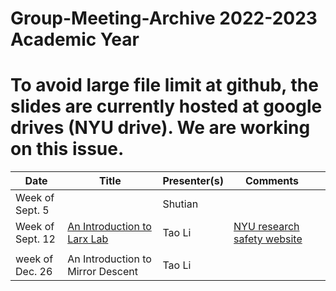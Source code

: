 # Group-Meeting-Archive 2022-2023 Academic Year
# To avoid large file limit at github, the slides are currently hosted at google drives (NYU drive). We are working on this issue. 


| Date                | Title                | Presenter(s) | Comments |   |
|---------------------|----------------------|--------------|----------|---|
|  Week of Sept. 5    |                      |    Shutian   |          |   |
|  Week of Sept. 12   | [An Introduction to Larx Lab](https://drive.google.com/file/d/12djfHzpzuWJJVDN55ZGi3KrFQNAj-IKO/view?usp=sharing) |  Tao Li|   [NYU research safety website](https://www.nyu.edu/life/safety-health-wellness/research-and-laboratory-safety.html)  |   | 
||||||
|week of Dec. 26| An Introduction to Mirror Descent | Tao Li |  ||


